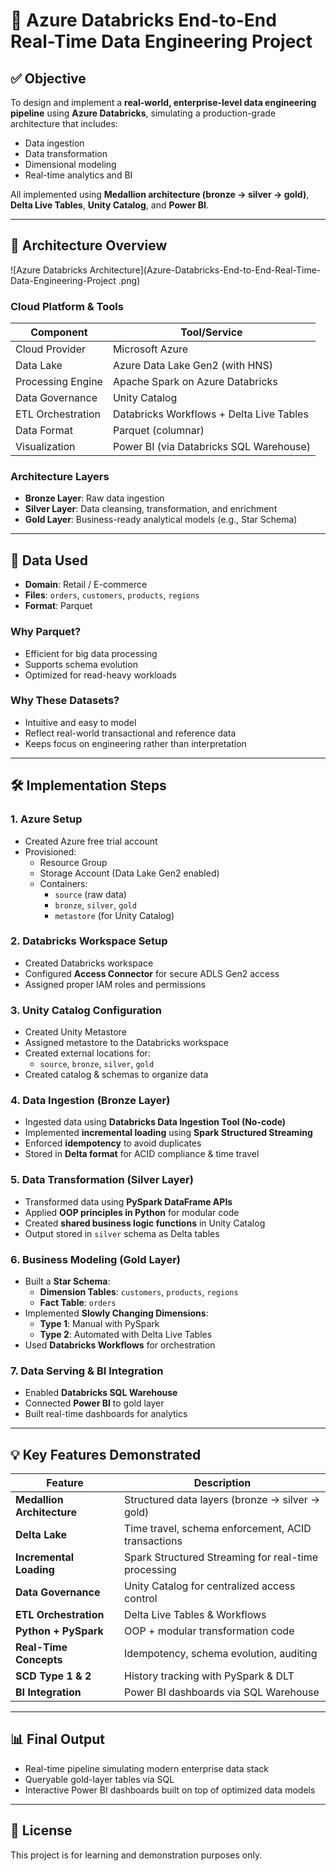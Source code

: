 # 🚀 Azure Databricks End-to-End Real-Time Data Engineering Project

## ✅ Objective

To design and implement a **real-world, enterprise-level data engineering pipeline** using **Azure Databricks**, simulating a production-grade architecture that includes:

- Data ingestion
- Data transformation
- Dimensional modeling
- Real-time analytics and BI

All implemented using **Medallion architecture (bronze → silver → gold)**, **Delta Live Tables**, **Unity Catalog**, and **Power BI**.

---

## 🧱 Architecture Overview

![Azure Databricks Architecture](Azure-Databricks-End-to-End-Real-Time-Data-Engineering-Project
.png)


### Cloud Platform & Tools

| Component            | Tool/Service                              |
|----------------------|-------------------------------------------|
| Cloud Provider       | Microsoft Azure                           |
| Data Lake            | Azure Data Lake Gen2 (with HNS)           |
| Processing Engine    | Apache Spark on Azure Databricks          |
| Data Governance      | Unity Catalog                             |
| ETL Orchestration    | Databricks Workflows + Delta Live Tables  |
| Data Format          | Parquet (columnar)                        |
| Visualization        | Power BI (via Databricks SQL Warehouse)   |

### Architecture Layers

- **Bronze Layer**: Raw data ingestion
- **Silver Layer**: Data cleansing, transformation, and enrichment
- **Gold Layer**: Business-ready analytical models (e.g., Star Schema)

---

## 📂 Data Used

- **Domain**: Retail / E-commerce
- **Files**: `orders`, `customers`, `products`, `regions`
- **Format**: Parquet

### Why Parquet?
- Efficient for big data processing
- Supports schema evolution
- Optimized for read-heavy workloads

### Why These Datasets?
- Intuitive and easy to model
- Reflect real-world transactional and reference data
- Keeps focus on engineering rather than interpretation

---

## 🛠️ Implementation Steps

### 1. Azure Setup
- Created Azure free trial account
- Provisioned:
  - Resource Group
  - Storage Account (Data Lake Gen2 enabled)
  - Containers:
    - `source` (raw data)
    - `bronze`, `silver`, `gold`
    - `metastore` (for Unity Catalog)

### 2. Databricks Workspace Setup
- Created Databricks workspace
- Configured **Access Connector** for secure ADLS Gen2 access
- Assigned proper IAM roles and permissions

### 3. Unity Catalog Configuration
- Created Unity Metastore
- Assigned metastore to the Databricks workspace
- Created external locations for:
  - `source`, `bronze`, `silver`, `gold`
- Created catalog & schemas to organize data

### 4. Data Ingestion (Bronze Layer)
- Ingested data using **Databricks Data Ingestion Tool (No-code)**
- Implemented **incremental loading** using **Spark Structured Streaming**
- Enforced **idempotency** to avoid duplicates
- Stored in **Delta format** for ACID compliance & time travel

### 5. Data Transformation (Silver Layer)
- Transformed data using **PySpark DataFrame APIs**
- Applied **OOP principles in Python** for modular code
- Created **shared business logic functions** in Unity Catalog
- Output stored in `silver` schema as Delta tables

### 6. Business Modeling (Gold Layer)
- Built a **Star Schema**:
  - **Dimension Tables**: `customers`, `products`, `regions`
  - **Fact Table**: `orders`
- Implemented **Slowly Changing Dimensions**:
  - **Type 1**: Manual with PySpark
  - **Type 2**: Automated with Delta Live Tables
- Used **Databricks Workflows** for orchestration

### 7. Data Serving & BI Integration
- Enabled **Databricks SQL Warehouse**
- Connected **Power BI** to gold layer
- Built real-time dashboards for analytics

---

## 💡 Key Features Demonstrated

| Feature                 | Description |
|--------------------------|-------------|
| **Medallion Architecture** | Structured data layers (bronze → silver → gold) |
| **Delta Lake**             | Time travel, schema enforcement, ACID transactions |
| **Incremental Loading**    | Spark Structured Streaming for real-time processing |
| **Data Governance**        | Unity Catalog for centralized access control |
| **ETL Orchestration**      | Delta Live Tables & Workflows |
| **Python + PySpark**       | OOP + modular transformation code |
| **Real-Time Concepts**     | Idempotency, schema evolution, auditing |
| **SCD Type 1 & 2**         | History tracking with PySpark & DLT |
| **BI Integration**         | Power BI dashboards via SQL Warehouse |

---

## 📊 Final Output

- Real-time pipeline simulating modern enterprise data stack
- Queryable gold-layer tables via SQL
- Interactive Power BI dashboards built on top of optimized data models

---

## 📎 License

This project is for learning and demonstration purposes only.
